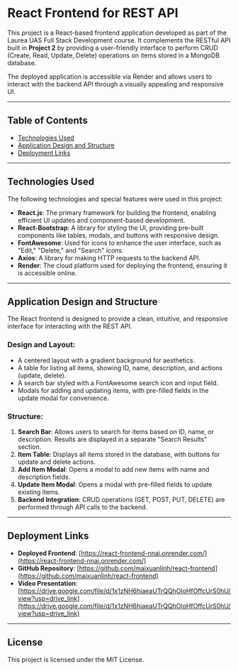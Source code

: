 # React Frontend for REST API

This project is a React-based frontend application developed as part of the Laurea UAS Full Stack Development course. It complements the RESTful API built in **Project 2** by providing a user-friendly interface to perform CRUD (Create, Read, Update, Delete) operations on items stored in a MongoDB database. 

The deployed application is accessible via Render and allows users to interact with the backend API through a visually appealing and responsive UI.

---

## Table of Contents

- [Technologies Used](#technologies-used)
- [Application Design and Structure](#application-design-and-structure)
- [Deployment Links](#deployment-links)

---

## Technologies Used

The following technologies and special features were used in this project:

- **React.js**: The primary framework for building the frontend, enabling efficient UI updates and component-based development.
- **React-Bootstrap**: A library for styling the UI, providing pre-built components like tables, modals, and buttons with responsive design.
- **FontAwesome**: Used for icons to enhance the user interface, such as "Edit," "Delete," and "Search" icons.
- **Axios**: A library for making HTTP requests to the backend API.
- **Render**: The cloud platform used for deploying the frontend, ensuring it is accessible online.

---

## Application Design and Structure

The React frontend is designed to provide a clean, intuitive, and responsive interface for interacting with the REST API.

### **Design and Layout:**
- A centered layout with a gradient background for aesthetics.
- A table for listing all items, showing ID, name, description, and actions (update, delete).
- A search bar styled with a FontAwesome search icon and input field.
- Modals for adding and updating items, with pre-filled fields in the update modal for convenience.

### **Structure:**
1. **Search Bar**: Allows users to search for items based on ID, name, or description. Results are displayed in a separate "Search Results" section.
2. **Item Table**: Displays all items stored in the database, with buttons for update and delete actions.
3. **Add Item Modal**: Opens a modal to add new items with name and description fields.
4. **Update Item Modal**: Opens a modal with pre-filled fields to update existing items.
5. **Backend Integration**: CRUD operations (GET, POST, PUT, DELETE) are performed through API calls to the backend.

---

## Deployment Links

- **Deployed Frontend**: [https://react-frontend-nnaj.onrender.com/](https://react-frontend-nnaj.onrender.com/)  
- **GitHub Repository**: [https://github.com/maixuanlinh/react-frontend](https://github.com/maixuanlinh/react-frontend)  
- **Video Presentation**: [https://drive.google.com/file/d/1x1zNH6hiaeaUTrQQhOloHfOffcUrS0hU/view?usp=drive_link](https://drive.google.com/file/d/1x1zNH6hiaeaUTrQQhOloHfOffcUrS0hU/view?usp=drive_link)  

---

## License

This project is licensed under the MIT License.
